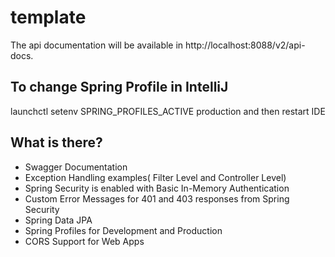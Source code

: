 # template

The api documentation will be available in http://localhost:8088/v2/api-docs.
    
## To change Spring Profile in IntelliJ 
launchctl setenv SPRING_PROFILES_ACTIVE production and then restart IDE

## What is there?
* Swagger Documentation
* Exception Handling examples( Filter Level and Controller Level)
* Spring Security is enabled with Basic In-Memory Authentication
* Custom Error Messages for 401 and 403 responses from Spring Security
* Spring Data JPA
* Spring Profiles for Development and Production
* CORS Support for Web Apps
